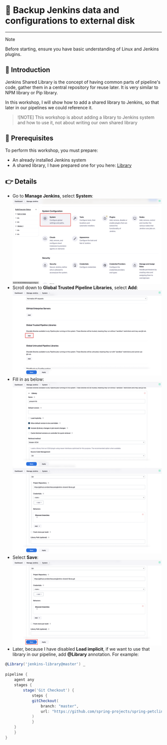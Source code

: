 # 🚀 Backup Jenkins data and configurations to external disk

---
> [!NOTE]
> Before starting, ensure you have basic understanding of Linux and Jenkins plugins.

## 🎤 Introduction

Jenkins Shared Library is the concept of having common parts of pipeline's code, gather them in a central repository for reuse later. It is very similar to NPM library or Pip library.

In this workshop, I will show how to add a shared library to Jenkins, so that later in our pipelines we could reference it.

> ![NOTE]
> This workshop is about adding a library to Jenkins system and how to use it, not about writing our own shared library

## 📝 Prerequisites

To perform this workshop, you must prepare:

- An already installed Jenkins system
- A shared library, I have prepared one for you here: [Library](https://github.com/techiescamp/jenkins-shared-library.git)

## 👉 Details

- Go to __Manage Jenkins__, select __System__:
![4_1](./4_1.png)
- Scroll down to __Global Trusted Pipeline Libraries__, select __Add__:
![4_2](./4_2.png)
- Fill in as below:
![4_3](./4_3.png)
![4_4](./4_4.png)
- Select __Save__:
![4_5](./4_5.png)
- Later, because I have disabled __Load implicit__, if we want to use that library in our pipeline, add __@Library__ annotation. For example:

```groovy
@Library('jenkins-library@master') _

pipeline {
    agent any
    stages {
        stage('Git Checkout') {
            steps {
            gitCheckout(
                branch: "master",
                url: "https://github.com/spring-projects/spring-petclinic.git"
            )
            }
    }
    }
}
```
